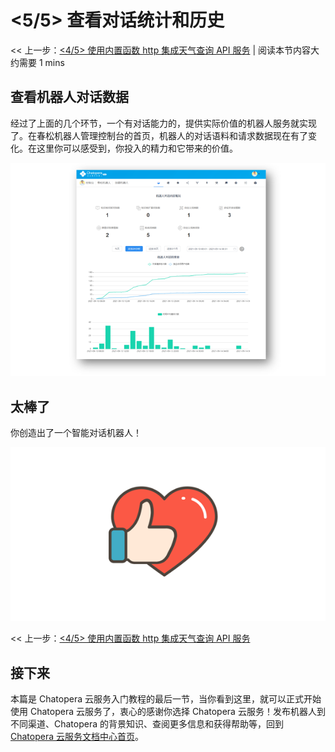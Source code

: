 # <5/5> 查看对话统计和历史

<< 上一步：[<4/5> 使用内置函数 http 集成天气查询 API 服务](https://docs.chatopera.com/products/chatbot-platform/tutorials/4-request-weather-info.html) | <i class="glyphicon glyphicon-time"></i>阅读本节内容大约需要 1 mins

## 查看机器人对话数据

经过了上面的几个环节，一个有对话能力的，提供实际价值的机器人服务就实现了。在春松机器人管理控制台的首页，机器人的对话语料和请求数据现在有了变化。在这里你可以感受到，你投入的精力和它带来的价值。

<img width="800" src="../../../images/products/platform/screenshot-20210914-080228.png"/>

## 太棒了

你创造出了一个智能对话机器人！

<img width="800" src="../../../images/products/platform/love-20210914-114743.png"/>

<< 上一步：[<4/5> 使用内置函数 http 集成天气查询 API 服务](https://docs.chatopera.com/products/chatbot-platform/tutorials/4-request-weather-info.html)

## 接下来

本篇是 Chatopera 云服务入门教程的最后一节，当你看到这里，就可以正式开始使用 Chatopera 云服务了，衷心的感谢你选择 Chatopera 云服务！发布机器人到不同渠道、Chatopera 的背景知识、查阅更多信息和获得帮助等，回到 [Chatopera 云服务文档中心首页](https://docs.chatopera.com/products/chatbot-platform/index.html)。
